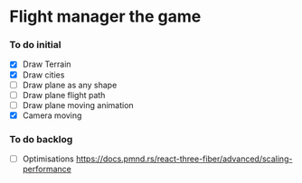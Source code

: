 # Flight manager the game

### To do initial

- [x] Draw Terrain
- [x] Draw cities
- [ ] Draw plane as any shape
- [ ] Draw plane flight path
- [ ] Draw plane moving animation
- [x] Camera moving

### To do backlog

- [ ] Optimisations https://docs.pmnd.rs/react-three-fiber/advanced/scaling-performance
